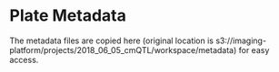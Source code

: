 # Plate Metadata

The metadata files are copied here (original location is s3://imaging-platform/projects/2018_06_05_cmQTL/workspace/metadata) for easy access.

